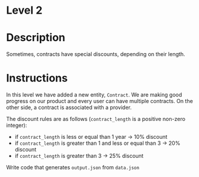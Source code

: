 Level 2
=

# Description

Sometimes, contracts have special discounts, depending on their length.

# Instructions

In this level we have added a new entity, `Contract`. We are making good progress on our product and every user can have multiple contracts. On the other side, a contract is associated with a provider.

The discount rules are as follows (`contract_length` is a positive non-zero integer):
- if `contract_length` is less or equal than 1 year -> 10% discount
- if `contract_length` is greater than 1 and less or equal than 3 -> 20% discount
- if `contract_length` is greater than 3 -> 25% discount

Write code that generates `output.json` from `data.json`
